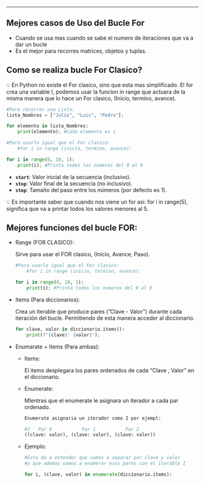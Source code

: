 
---
## **Mejores casos de Uso del Bucle For**

- Cuando se usa mas cuando se sabe el numero de iteraciones que va a dar un bucle
- Es el mejor para recorres matrices, objetos y tuplas.

## **Como se realiza bucle For Clasico?**

<aside> 💡 En Python no existe el For clasico, sino que esta mas simplificado. El for crea una variable I, podemos usar la funcion in range que actuara de la misma manera que lo hace un For clasico, (Inicio, termino, avance).

</aside>

```python
#Para recorrer una Lista:
lista_Nombres = ["Julio", "Luis", "Pedro"];

for elemento in lista_Nombres:
    print(elemento); #Cada elemento es i

#Para usarlo igual que el For clasico:
    #for i in range (inicio, termino, avance):

for i in range(0, 10, 1):
    print(i); #Printa todos los numeros del 0 al 9 
```

- **`start`**: Valor inicial de la secuencia (inclusivo).
- **`stop`**: Valor final de la secuencia (no inclusivo).
- **`step`**: Tamaño del paso entre los números (por defecto es 1).

<aside> 💡 Es importante saber que cuando nos viene un for asi: for i in range(5), significa que va a printar todos los valores menores al 5.

</aside>

## **Mejores funciones del bucle FOR:**

- Range (FOR CLASICO):
    
    Sirve para usar el FOR clasico, (Inicio, Avance, Paso).
    
    ```python
    #Para usarlo igual que el For clasico:
        #for i in range (inicio, termino, avance):
    
    for i in range(0, 10, 1):
        print(i); #Printa todos los numeros del 0 al 9
    ```
    
- Items (Para diccionarios):
    
    Crea un iterable que produce pares (”Clave - Valor”) durante cada iteración del bucle. Permitiendo de esta manera acceder al diccionario.
    
    ```python
    for clave, valor in diccionario.items():
    	print(f"{clave}: {valor}");
    ```
    
- Enumarate + Items (Para ambas):
    
    - Items:
        
        El items desplegara los pares ordenados de cada “Clave , Valor” en el diccionario.
        
    - Enumerate:
        
        MIentras que el enumerate le asignara un iterador a cada par ordenado.
        
        ```python
        Enumerate asignaria un iterador como I por ejempl:
        
        #I   Par 0           Par 1           Par 2
        ((clave: valor), (clave: valor), (clave: valor))
        ```
        
    - Ejemplo:
        
        ```python
        #Esto da a entender que vamos a separar por clave y valor
        #y que ademas vamos a enumerar esos pares con el iterable I
        
        for i, (clave, valor) in enumerate(diccionario.items):
        
        ```